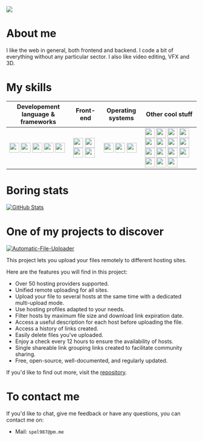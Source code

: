 <img src="https://i.imgur.com/DL3Ykmu.png">

# About me

I like the web in general, both frontend and backend. I code a bit of everything without any particular sector. I also like video editing, VFX and 3D.

# My skills

| Developement language & frameworks | Front-end | Operating systems | Other cool stuff |
| ---- | ---- | ---- | ---- |
| <a href=https://www.python.org/ title="Python"><img align="center" width="26px" src="https://api.iconify.design/simple-icons:python.svg?color=%23b068f8&height=26" target="_blank"/></a> <a href=https://nodejs.org/en title="NodeJS"><img align="center" width="26px" src="https://api.iconify.design/devicon-plain:nodejs-wordmark.svg?color=%23b068f8&height=26" target="_blank"/></a> <a href=https://www.rust-lang.org title="Rust"><img align="center" width="26px" src="https://api.iconify.design/simple-icons:rust.svg?color=%23b068f8&height=26" target="_blank"/></a> <a href=https://tauri.app/ title="Tauri"><img align="center" width="26px" src="https://api.iconify.design/simple-icons:tauri.svg?color=%23b068f8&height=26" target="_blank"/></a> <a href=https://www.electronjs.org/ title="ElectonJS"><img align="center" width="26px" src="https://api.iconify.design/simple-icons:electron.svg?color=%23b068f8&height=26" target="_blank"/></a> | <a title="Javascript" href=https://developer.mozilla.org/en/docs/Web/JavaScript><img align="center" width="26px" src="https://api.iconify.design/simple-icons:javascript.svg?color=%23b068f8&height=26" target="_blank"/></a> <a title="HTML5" href=https://developer.mozilla.org/en/docs/Web/HTML><img align="center" width="26px" src="https://api.iconify.design/simple-icons:html5.svg?color=%23b068f8&height=26" target="_blank"/></a> <a title="CSS3" href=https://developer.mozilla.org/en/docs/Web/CSS><img align="center" width="26px" src="https://api.iconify.design/simple-icons:css3.svg?color=%23b068f8&height=26" target="_blank"/></a> <a title="TailwindCSS" href=https://tailwindcss.com/><img align="center" width="26px" src="https://api.iconify.design/simple-icons:tailwindcss.svg?color=%23b068f8&height=26" target="_blank"/></a> | <a title="Windows" href=https://microsoft.com/windows><img align="center" width="26px" src="https://api.iconify.design/simple-icons:windows.svg?color=%23b068f8&height=26" target="_blank"/></a> <a title="Android" href=https://www.android.com/><img align="center" width="26px" src="https://api.iconify.design/simple-icons:android.svg?color=%23b068f8&height=26" target="_blank"/></a> <a title="Linux" href=https://www.kernel.org/><img align="center" width="26px" src="https://api.iconify.design/simple-icons:linux.svg?color=%23b068f8&height=26" target="_blank"/></a> | <a href=https://www.adobe.com/products/aftereffects.html title="Adobe After Effects"><img align="center" width="26px" src="https://api.iconify.design/simple-icons:adobeaftereffects.svg?color=%23b068f8&height=26" target="_blank"/></a> <a href=https://www.adobe.com/products/photoshop.html title="Adobe Photoshop"><img align="center" width="26px" src="https://api.iconify.design/simple-icons:adobephotoshop.svg?color=%23b068f8&height=26" target="_blank"/></a> <a href=https://www.adobe.com/products/illustrator.html title="Adobe Illustrator"><img align="center" width="26px" src="https://api.iconify.design/simple-icons:adobeillustrator.svg?color=%23b068f8&height=26" target="_blank"/></a> <a href=https://www.adobe.com/products/premiere.html title="Adobe Premiere Pro"><img align="center" width="26px" src="https://api.iconify.design/simple-icons:adobepremierepro.svg?color=%23b068f8&height=26" target="_blank"/></a> <a href=https://www.blender.org/ title="Blender"><img align="center" width="26px" src="https://api.iconify.design/simple-icons:blender.svg?color=%23b068f8&height=26" target="_blank"/></a> <a href=https://www.figma.com/ title="Figma"><img align="center" width="26px" src="https://api.iconify.design/simple-icons:figma.svg?color=%23b068f8&height=26" target="_blank"/></a> <a href=https://www.autodesk.fr/products/3ds-max/overview title="3DS Max"><img align="center" width="26px" src="https://api.iconify.design/devicon-plain:3dsmax.svg?color=%23b068f8&height=26" target="_blank"/></a> <a href=https://www.maxon.net/en/cinema-4d title="C4D"><img align="center" width="26px" src="https://api.iconify.design/simple-icons:cinema4d.svg?color=%23b068f8&height=26" target="_blank"/></a> <a href=https://www.chaos.com/vray/3ds-max title="V-Ray"><img align="center" width="26px" src="https://api.iconify.design/file-icons:v-ray.svg?color=%23b068f8&height=26" target="_blank"/></a> <a href=https://corona-renderer.com/ title="Corona Renderer"><img align="center" width="26px" src="https://api.iconify.design/simple-icons:coronarenderer.svg?color=%23b068f8&height=26" target="_blank"/></a> <a href=https://affinity.serif.com/en/designer/ title="Affiny Designer"><img align="center" width="26px" src="https://api.iconify.design/simple-icons:affinitydesigner.svg?color=%23b068f8&height=26" target="_blank"/></a> <a href=https://en.wikipedia.org/wiki/Bourne-Again_shell title="Bash"><img align="center" width="26px" src="https://api.iconify.design/simple-icons:gnubash.svg?color=%23b068f8&height=26" target="_blank"/></a> <a href=https://discord.com/developers/docs/intro title="Discord"><img align="center" width="26px" src="https://api.iconify.design/simple-icons:discord.svg?color=%23b068f8&height=26" target="_blank"/></a> <a href=https://core.telegram.org/ title="Telegram"><img align="center" width="26px" src="https://api.iconify.design/simple-icons:telegram.svg?color=%23b068f8&height=26" target="_blank"/></a> <a href=https://code.visualstudio.com/ title="Visual Studio Code"><img align="center" width="26px" src="https://api.iconify.design/simple-icons:visualstudiocode.svg?color=%23b068f8&height=26" target="_blank"/></a>


# Boring stats

[![GitHub Stats](https://github-readme-stats.vercel.app/api?username=spel987&show_icons=true&count_private=true&hide_border=true&icon_color=b068f8&bg_color=251e2f&title_color=b068f8&text_color=fff&border_radius=30)](https://github.com/spel987)

# One of my projects to discover

[![Automatic-File-Uploader](https://github-readme-stats.vercel.app/api/pin/?username=spel987&repo=Automatic-File-Uploader&show_icons=true&count_private=true&hide_border=true&icon_color=b068f8&bg_color=251e2f&title_color=b068f8&text_color=fff&border_radius=20)](https://github.com/spel987/PolyUploader)

This project lets you upload your files remotely to different hosting sites.

Here are the features you will find in this project:

- Over 50 hosting providers supported.
- Unified remote uploading for all sites.
- Upload your file to several hosts at the same time with a dedicated multi-upload mode.
- Use hosting profiles adapted to your needs.
- Filter hosts by maximum file size and download link expiration date.
- Access a useful description for each host before uploading the file.
- Access a history of links created.
- Easily delete files you've uploaded.
- Enjoy a check every 12 hours to ensure the availability of hosts.
- Single shareable link grouping links created to facilitate community sharing.
- Free, open-source, well-documented, and regularly updated.

If you'd like to find out more, visit the [repository](https://github.com/spel987/PolyUploader).

# To contact me

If you'd like to chat, give me feedback or have any questions, you can contact me on:

- Mail: `spel987@pm.me`
